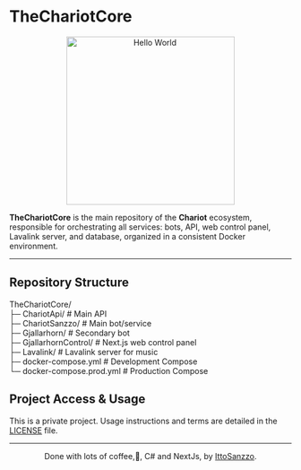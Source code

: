 # TheChariotCore

<p align="center"><img width=300px alt="Hello World" src="https://i.imgur.com/upAVHqs.jpeg">
</p>

**TheChariotCore** is the main repository of the **Chariot** ecosystem, responsible for orchestrating all services: bots, API, web control panel, Lavalink server, and database, organized in a consistent Docker environment.

---

## Repository Structure

<div>
TheChariotCore/
</br>
├─ ChariotApi/ # Main API
</br>
├─ ChariotSanzzo/ # Main bot/service
</br>
├─ Gjallarhorn/ # Secondary bot
</br>
├─ GjallarhornControl/ # Next.js web control panel
</br>
├─ Lavalink/ # Lavalink server for music
</br>
├─ docker-compose.yml # Development Compose
</br>
└─ docker-compose.prod.yml # Production Compose
</div>

## Project Access & Usage

This is a private project. Usage instructions and terms are detailed in the [LICENSE](LICENSE) file.

---

<p align="center">Done with lots of coffee,💜, C# and NextJs, by <a href="https://github.com/IttoSanzzo">IttoSanzzo</a>.</p>

